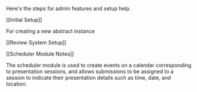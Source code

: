 Here's the steps for admin features and setup help.

 [[Initial Setup]]

For creating a new abstract instance

[[Review System Setup]]

[[Scheduler Module Notes]]

The scheduler module is used to create events on a calendar corresponding to presentation sessions, and allows submissions to be assigned to a session to indicate their presentation details such as time, date, and location.


